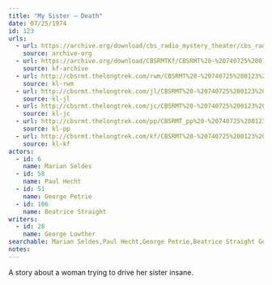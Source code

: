 ```yaml
---
title: "My Sister — Death"
date: 07/25/1974
id: 123
urls: 
  - url: https://archive.org/download/cbs_radio_mystery_theater/cbs_radio_mystery_theater-0101-0150.zip/cbs_radio_mystery_theater-0101-0150%2Fcbsrmt_0123_my_sister_death.mp3
    source: archive-org
  - url: https://archive.org/download/CBSRMTKf/CBSRMT%20-%20740725%200123%20My%20Sister%20--%20Death_kf.mp3
    source: kf-archive
  - url: http://cbsrmt.thelongtrek.com/rwm/CBSRMT%20-%20740725%200123%20My%20Sister-Death_rwm.mp3
    source: kl-rwm
  - url: http://cbsrmt.thelongtrek.com/jl/CBSRMT%20-%20740725%200123%20My%20Sister%20--%20Death_jl.mp3
    source: kl-jl
  - url: http://cbsrmt.thelongtrek.com/jc/CBSRMT%20-%20740725%200123%20My%20Sister%20-%20Death%20vbr%20df_jc.mp3
    source: kl-jc
  - url: http://cbsrmt.thelongtrek.com/pp/CBSRMT_pp%20-%20740725%200123%20My%20Sister%20--%20Death.mp3
    source: kl-pp
  - url: http://cbsrmt.thelongtrek.com/kf/CBSRMT%20-%20740725%200123%20My%20Sister%20--%20Death_kf.mp3
    source: kl-kf
actors:  
  - id: 6
    name: Marian Seldes  
  - id: 58
    name: Paul Hecht  
  - id: 51
    name: George Petrie  
  - id: 106
    name: Beatrice Straight
writers:  
  - id: 28
    name: George Lowther
searchable: Marian Seldes,Paul Hecht,George Petrie,Beatrice Straight George Lowther
notes:  
---
```

A story about a woman trying to drive her sister insane.